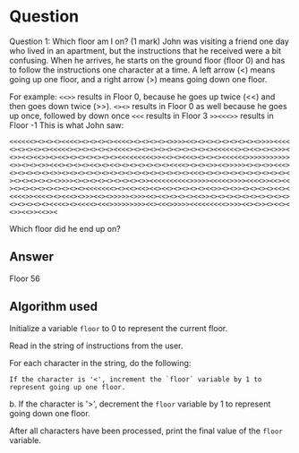 # Question

Question 1: Which floor am I on? (1 mark)
John was visiting a friend one day who lived in an apartment, but the instructions that he
received were a bit confusing. When he arrives, he starts on the ground floor (floor 0) and
has to follow the instructions one character at a time.
A left arrow (<) means going up one floor, and a right arrow (>) means going down one floor.

For example:
`<<>>` results in Floor 0, because he goes up twice (<<) and then goes down twice (>>).
`<><>` results in Floor 0 as well because he goes up once, followed by down once
`<<<` results in Floor 3
`>><<<>>` results in Floor -1
This is what John saw:

```
<<<<<<><><><><<<<><><><><><<<<><><><><><>>>><<><><><><><><><><>>>><<<<
<><><><><><<<<<><><><><><><<<<><><><><><><><><><><><<<<<<><><<><><>>><
<>><<><<>><><<><><><><><><><<<<<<<<<>><<><><<<><><><><<<<<<>>>>>>>>>>>
<>><><><>><<<><><><><<><><<><><><><><><><<<<><><><>><<>>>>><><><>><<<>
<><><><><><>><><><><><><><><><><><><><><><><><<<><><><><><><><><><><><
><><><><><><>>>><><><><><><><><><>><<<<<<<<<<>>>>><<<<<>>>><<<<>><<><<
><><><><><><><><><><<<<<<<><><<><<><<><<><><><><><<>><><>><><><><><<><
<<<<>><<<<><><<<><>>><<><>>>>><>>><<><<><><><><<>><><><><><><><><><><>
<><><><><><<<<><><<<<><<<>>>>>>>>><<><<<>>>>><<<<<<<<<>>>><<><>><><<><
<>><<>><<>><
```

Which floor did he end up on?


## Answer

Floor 56

## Algorithm used

Initialize a variable `floor` to 0 to represent the current floor.

Read in the string of instructions from the user.

For each character in the string, do the following:

    If the character is '<', increment the `floor` variable by 1 to represent going up one floor.

b. If the character is '>', decrement the `floor` variable by 1 to represent going down one floor.

After all characters have been processed, print the final value of the `floor` variable.


